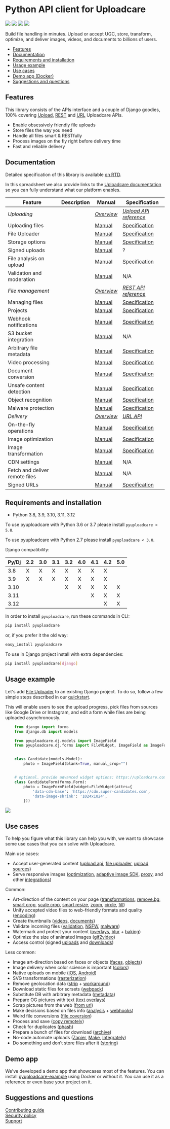 # Python API client for Uploadcare

[![](https://badge.fury.io/py/pyuploadcare.svg)](https://pypi.org/project/pyuploadcare/)
[![](https://github.com/uploadcare/pyuploadcare/actions/workflows/test.yml/badge.svg)](https://github.com/uploadcare/pyuploadcare/actions?query=branch%3Amain+workflow%3ATests++)
[![](https://readthedocs.org/projects/pyuploadcare/badge/?version=latest)](https://pyuploadcare.readthedocs.io/)
[![](https://img.shields.io/badge/tech-stack-0690fa.svg?style=flat)](https://stackshare.io/uploadcare)

Build file handling in minutes. Upload or accept UGC, store, transform, optimize, and deliver images, videos, and documents to billions of users.

* [Features](#features)
* [Documentation](#documentation)
* [Requirements and installation](#requirements-and-installation)
* [Usage example](#usage-example)
* [Use cases](#use-cases)
* [Demo app (Docker)](#demo-app)
* [Suggestions and questions](#suggestions-and-questions)

## Features

This library consists of the APIs interface and a couple of Django goodies, 100% covering [Upload](https://uploadcare.com/api-refs/upload-api/), [REST](https://uploadcare.com/api-refs/rest-api/) and [URL](https://uploadcare.com/api-refs/url-api/) Uploadcare APIs.

* Enable obsessively friendly file uploads
* Store files the way you need
* Handle all files smart & RESTfully
* Process images on the fly right before delivery time
* Fast and reliable delivery

<!-- Enable obsessively friendly file uploads:
* Built-in File Uploader
* Upload files from anywhere
* Multipart uploading for large files
* File size and MIME type filtering
* Malware protection
* Signed uploads
* Uploading network to speed up uploading jobs

Store files the way you need:
* Define file storing behaviour
* Create projects with separate settings programmatically
* Connect custom storage

Handle all files smart & RESTfully:
* CRUD files and their metadata
* Scan for unsafe and malicious content
* Convert documents and other files
* Encode and transform videos
* Recognize objects in the image
* Add arbitrary file metadata
* Control events with webhooks

Process images on the fly right before delivery time:
* Compression
* Geometry
* Colors
* Definition
* Overlays
* Rotations
* Recognition

Fast and reliable delivery:
* Worldwide CDN
* Custom CDN CNAME
* Signed URLs
* Search engine indexing behaviour
* Proxy to fetch and deliver remote files -->

## Documentation

Detailed specification of this library is available [on RTD](https://pyuploadcare.readthedocs.io/en/latest/).

In this spreadsheet we also provide links to the [Uploadcare documentation](https://uploadcare.com/docs/) so you can fully understand what our platform enables.

| Feature                        | Description | Manual                                                                     | Specification                                                                                      |
| ------------------------------ | ----------- | -------------------------------------------------------------------------- | -------------------------------------------------------------------------------------------------- |
| _Uploading_                    |             | [_Overview_](https://uploadcare.com/docs/uploads/)                         | [_Upload API reference_](https://uploadcare.com/api-refs/upload-api/)                              |
| Uploading files                |             | [Manual](https://uploadcare.com/docs/uploading-files/)                     | [Specification](https://pyuploadcare.readthedocs.io/en/latest/core_api.html#uploading-files)       |
| File Uploader                  |             | [Manual](https://uploadcare.com/docs/file-uploader/)                       | [Specification](https://pyuploadcare.readthedocs.io/en/latest/django-widget.html)                  |
| Storage options                |             | [Manual](https://uploadcare.com/docs/uploads/storage/)                     | [Specification](https://pyuploadcare.readthedocs.io/en/latest/core_api.html#store-files)           |
| Signed uploads                 |             | [Manual](https://uploadcare.com/docs/security/secure-uploads/)             | ?                                                                                                  |
| File analysis on upload        |             | [Manual](https://uploadcare.com/docs/file-analysis/)                       | [Specification](https://pyuploadcare.readthedocs.io/en/latest/core_api.html#retrieve-files)        |
| Validation and moderation      |             | [Manual](https://uploadcare.com/docs/moderation/)                          | N/A                                                                                                |
| _File management_              |             | [_Overview_](https://uploadcare.com/docs/start/file-management/)           | [_REST API reference_](https://uploadcare.com/api-refs/rest-api/)                                  |
| Managing files                 |             | [Manual](https://uploadcare.com/docs/managing-files/)                      | [Specification](https://pyuploadcare.readthedocs.io/en/latest/core_api.html#list-files)            |
| Projects                       |             | [Manual](https://uploadcare.com/docs/start/settings/)                      | [Specification](https://pyuploadcare.readthedocs.io/en/latest/core_api.html#get-project-info)      |
| Webhook notifications          |             | [Manual](https://uploadcare.com/docs/webhooks/)                            | [Specification](https://pyuploadcare.readthedocs.io/en/latest/core_api.html#create-webhook)        |
| S3 bucket integration          |             | [Manual](https://uploadcare.com/docs/s3-integration/)                      | N/A                                                                                                |
| Arbitrary file metadata        |             | [Manual](https://uploadcare.com/docs/file-metadata/)                       | [Specification](https://pyuploadcare.readthedocs.io/en/latest/core_api.html#file-metadata)         |
| Video processing               |             | [Manual](https://uploadcare.com/docs/transformations/video-encoding/)      | [Specification](https://pyuploadcare.readthedocs.io/en/latest/core_api.html#video-conversion)      |
| Document conversion            |             | [Manual](https://uploadcare.com/docs/transformations/document-conversion/) | [Specification](https://pyuploadcare.readthedocs.io/en/latest/core_api.html#document-conversion)   |
| Unsafe content detection       |             | [Manual](https://uploadcare.com/docs/unsafe-content/)                      | [Specification](https://pyuploadcare.readthedocs.io/en/latest/core_api.html#using-addons)          |
| Object recognition             |             | [Manual](https://uploadcare.com/docs/intelligence/object-recognition/)     | [Specification](https://pyuploadcare.readthedocs.io/en/latest/core_api.html#using-addons)          |
| Malware protection             |             | [Manual](https://uploadcare.com/docs/security/malware-protection/)         | [Specification](https://pyuploadcare.readthedocs.io/en/latest/core_api.html#using-addons)          |
| _Delivery_                     |             | [_Overview_](https://uploadcare.com/docs/delivery/)                        | [_URL API_](https://uploadcare.com/api-refs/url-api/)                                              |
| On-the-fly operations          |             | [Manual](https://uploadcare.com/docs/cdn-operations/)                      | [Specification](https://pyuploadcare.readthedocs.io/en/latest/core_api.html#image-transformations) |
| Image optimization             |             | [Manual](https://uploadcare.com/docs/transformations/image/compression/)   | [Specification](https://pyuploadcare.readthedocs.io/en/latest/core_api.html#image-transformations) |
| Image transformation           |             | [Manual](https://uploadcare.com/docs/transformations/image/)               | [Specification](https://pyuploadcare.readthedocs.io/en/latest/core_api.html#image-transformations) |
| CDN settings                   |             | [Manual](https://uploadcare.com/docs/delivery/cdn/)                        | N/A                                                                                                |
| Fetch and deliver remote files |             | [Manual](https://uploadcare.com/docs/delivery/proxy/)                      | N/A                                                                                                |
| Signed URLs                    |             | [Manual](https://uploadcare.com/docs/security/secure-delivery/)            | [Specification](https://pyuploadcare.readthedocs.io/en/latest/core_api.html#secure-delivery)       |

## Requirements and installation

* Python 3.8, 3.9, 3.10, 3.11, 3.12

To use pyuploadcare with Python 3.6 or 3.7 please install `pyuploadcare < 5.0`.

To use pyuploadcare with Python 2.7 please install `pyuploadcare < 3.0`.

Django compatibility:

| Py/Dj | 2.2 | 3.0 | 3.1 | 3.2 | 4.0 | 4.1 | 4.2 | 5.0 |
| ----- | --- | --- | --- | --- | --- | --- | --- | --- |
| 3.8   | X   | X   | X   | X   | X   | X   | X   |     |
| 3.9   | X   | X   | X   | X   | X   | X   | X   |     |
| 3.10  |     |     |     | X   | X   | X   | X   | X   |
| 3.11  |     |     |     |     |     | X   | X   | X   |
| 3.12  |     |     |     |     |     |     | X   | X   |

In order to install `pyuploadcare`, run these commands in CLI:

```bash
pip install pyuploadcare
```

or, if you prefer it the old way:

```bash
easy_install pyuploadcare
```

To use in Django project install with extra dependencies:

```bash
pip install pyuploadcare[django]
```

## Usage example

Let's add [File Uploader](https://uploadcare.com/docs/uploads/storage/#file-storing-behavior) to an existing Django project. To do so, follow a few simple steps described in our [quickstart](https://pyuploadcare.readthedocs.org/en/latest/quickstart.html).

This will enable users to see the upload progress, pick files from sources like Google Drive or Instagram, and edit a form while files are being uploaded asynchronously.

```python
    from django import forms
    from django.db import models

    from pyuploadcare.dj.models import ImageField
    from pyuploadcare.dj.forms import FileWidget, ImageField as ImageFormField


    class Candidate(models.Model):
        photo = ImageField(blank=True, manual_crop="")


    # optional. provide advanced widget options: https://uploadcare.com/docs/uploads/widget/config/#options
    class CandidateForm(forms.Form):
        photo = ImageFormField(widget=FileWidget(attrs={
            'data-cdn-base': 'https://cdn.super-candidates.com',
            'data-image-shrink': '1024x1024',
        }))
```

![](https://ucarecdn.com/f0894ef2-352e-406a-8279-737dd6e1f10c/-/resize/800/josi.png)

## Use cases

To help you figure what this library can help you with, we want to showcase some use cases that you can solve with Uploadcare.

Main use cases:
* Accept user-generated content ([upload api](https://uploadcare.com/docs/uploading-files/), [file uploader](https://uploadcare.com/docs/file-uploader/), [upload sources](https://uploadcare.com/docs/upload-sources/))
* Serve responsive images ([optimization](https://uploadcare.com/docs/transformations/image/compression/), [adaptive image SDK](https://uploadcare.com/docs/adaptive-image/), [proxy](https://uploadcare.com/docs/delivery/proxy/), and other [integrations](https://uploadcare.com/docs/integrations/))

Common:
* Art-direction of the content on your page ([transformations](https://uploadcare.com/docs/transformations/image/), [remove.bg](https://uploadcare.com/docs/remove-bg/), [smart crop](https://uploadcare.com/docs/transformations/image/resize-crop/#operation-smart-crop), [scale crop](https://uploadcare.com/docs/transformations/image/resize-crop/#operation-scale-crop), [smart resize](https://uploadcare.com/docs/transformations/image/resize-crop/#operation-smart-resize), [zoom](https://uploadcare.com/docs/transformations/image/resize-crop/#operation-zoom-objects), [circle](https://uploadcare.com/docs/transformations/image/resize-crop/#operation-border-radius), [fill](https://uploadcare.com/docs/transformations/image/resize-crop/#operation-setfill))
* Unify accepted video files to web-friendly formats and quality ([encoding](https://uploadcare.com/docs/transformations/video-encoding/))
* Create thumbnails ([videos](https://uploadcare.com/docs/transformations/video-encoding/#operation-thumbs), [documents](https://uploadcare.com/docs/transformations/document-conversion/#thumbnails))
* Validate incoming files ([validation](https://uploadcare.com/docs/moderation/), [NSFW](https://uploadcare.com/docs/unsafe-content/), [malware](https://uploadcare.com/docs/security/malware-protection/))
* Watermark and protect your content ([overlays](https://uploadcare.com/docs/transformations/image/overlay/), [blur](https://uploadcare.com/docs/effects-enhancements/#operation-blur-region) + [baking](https://uploadcare.com/docs/mutability/))
* Optimize the size of animated images ([gif2video](https://uploadcare.com/docs/transformations/gif-to-video/))
* Access control (signed [uploads](https://uploadcare.com/docs/security/secure-uploads/) and [downloads](https://uploadcare.com/docs/security/secure-delivery/))

Less common:
* Image art-direction based on faces or objects ([faces](https://uploadcare.com/docs/intelligence/face-detection/), [objects](https://uploadcare.com/docs/transformations/image/resize-crop/#operation-crop-tags))
* Image delivery when color science is important ([colors](https://uploadcare.com/docs/effects-enhancements/#image-color-profile-management))
* Native uploads on mobile ([iOS](https://uploadcare.com/docs/integrations/swift/), [Android](https://uploadcare.com/docs/integrations/android/))
* SVG transformations ([rasterization](https://uploadcare.com/docs/transformations/image/svg/))
* Remove geolocation data ([strip](https://uploadcare.com/docs/transformations/image/compression/#meta-information-control) + [workaround](https://uploadcare.com/docs/mutability/))
* Download static files for scrsets ([webpack](https://github.com/uploadcare/uploadcare-loader))
* Substitute DB with arbitrary metadata ([metadata](https://uploadcare.com/docs/file-metadata/))
* Prepare OG pictures with text ([text overlays](https://uploadcare.com/docs/transformations/image/overlay/#overlay-text))
* Scrap pictures from the web ([from url](https://uploadcare.com/docs/uploading-files/#from-url))
* Make decisions based on files info ([analysis](https://uploadcare.com/docs/file-analysis/) + [webhooks](https://uploadcare.com/docs/webhooks/))
* Weird file conversions ([file coversion](https://uploadcare.com/docs/transformations/document-conversion/#document-file-formats))
* Process and save ([copy remotely](https://uploadcare.com/docs/managing-files/#copy))
* Check for duplicates ([phash](https://uploadcare.com/docs/cdn-operations/#operation-phash))
* Prepare a bunch of files for download ([archive](https://uploadcare.com/docs/cdn-operations/#get-as-archive))
* No-code automate uploads ([Zapier](https://uploadcare.com/docs/integrations/zapier/), [Make](https://www.make.com/en/integrations/uploadcare?utm_source=uploadcare&utm_medium=partner&utm_campaign=uploadcare-partner-program), [Integrately](https://uploadcare.com/docs/integrations/integrately/))
* Do something and don’t store files after it ([storing](https://uploadcare.com/docs/uploads/storage/#file-storing-behavior))

## Demo app

We've developed a demo app that showcases most of the features. You can install [pyuploadcare-example](https://github.com/uploadcare/pyuploadcare-example) using Docker or without it. You can use it as a reference or even base your project on it.

## Suggestions and questions

[Contributing guide](https://github.com/uploadcare/.github/blob/master/CONTRIBUTING.md)  
[Security policy](https://github.com/uploadcare/uploadcare-swift/security/policy)  
[Support](https://github.com/uploadcare/.github/blob/master/SUPPORT.md)  

